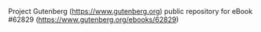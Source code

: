 Project Gutenberg (https://www.gutenberg.org) public repository for
eBook #62829 (https://www.gutenberg.org/ebooks/62829)
